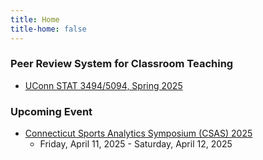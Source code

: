 ```yaml
---
title: Home
title-home: false
---
```


### Peer Review System for Classroom Teaching

+ [UConn STAT 3494/5094, Spring 2025](http://3.145.165.228/ojs/index.php/s3494/index)

### Upcoming Event

+ [Connecticut Sports Analytics Symposium (CSAS) 2025](https://statds.org/events/csas2025/)
  - Friday, April 11, 2025 - Saturday, April 12, 2025
